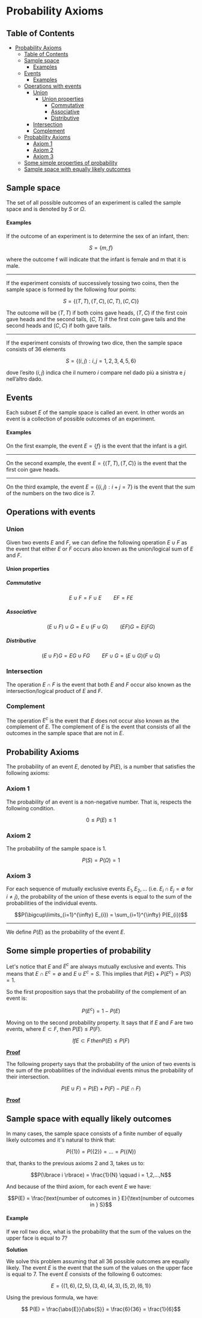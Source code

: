 # Probability Axioms

## Table of Contents

- [Probability Axioms](#probability-axioms)
  - [Table of Contents](#table-of-contents)
  - [Sample space](#sample-space)
      - [Examples](#examples)
  - [Events](#events)
      - [Examples](#examples-1)
  - [Operations with events](#operations-with-events)
    - [Union](#union)
      - [Union properties](#union-properties)
        - [Commutative](#commutative)
        - [Associative](#associative)
        - [Distributive](#distributive)
    - [Intersection](#intersection)
    - [Complement](#complement)
  - [Probability Axioms](#probability-axioms-1)
    - [Axiom 1](#axiom-1)
    - [Axiom 2](#axiom-2)
    - [Axiom 3](#axiom-3)
  - [Some simple properties of probability](#some-simple-properties-of-probability)
  - [Sample space with equally likely outcomes](#sample-space-with-equally-likely-outcomes)

## Sample space 

The set of all possible outcomes of an experiment is called the sample space and is denoted by $S$ or $\Omega$.

#### Examples

If the outcome of an experiment is to determine the sex of an infant, then:

$$S = \lbrace m, f\rbrace$$

where the outcome f will indicate that the infant is female and m that it is male.

---

If the experiment consists of successively tossing two coins, then the sample space is formed by the following four points:

$$S = \lbrace(T,T),(T,C),(C,T),(C,C)\rbrace$$

The outcome will be $(T,T)$ if both coins gave heads, $(T,C)$ if the first coin gave heads and the second tails, $(C,T)$ if the first coin gave tails and the second heads and $(C,C)$ if both gave tails.

---

If the experiment consists of throwing two dice, then the sample space consists of 36 elements

$$S = \lbrace(i,j):i,j = 1,2,3,4,5,6\rbrace$$

dove l’esito $(i,j)$ indica che il numero $i$ compare nel dado più a sinistra e $j$ nell’altro dado.

## Events

Each subset $E$ of the sample space is called an event. In other words an event is a collection of possible outcomes of an experiment.

#### Examples

On the first example, the event $E = \lbrace f\rbrace$ is the event that the infant is a girl.

---

On the second example, the event $E = \lbrace(T,T),(T,C)\rbrace$ is the event that the first coin gave heads.

---

On the third example, the event $E = \lbrace(i,j):i+j = 7\rbrace$ is the event that the sum of the numbers on the two dice is 7.

## Operations with events

### Union

Given two events $E$ and $F$, we can define the following operation $E \cup F$ as the event that either $E$ or $F$ occurs also known as the union/logical sum of $E$ and $F$.

#### Union properties

##### Commutative

$$E \cup F = F \cup E \qquad EF = FE$$

##### Associative

$$(E \cup F) \cup G = E \cup (F \cup G) \qquad (EF)G = E(FG)$$

##### Distributive

$$(E \cup F)G = EG \cup FG \qquad EF \cup G = (E \cup G)(F \cup G)$$

### Intersection

The operation $E \cap F$ is the event that both $E$ and $F$ occur also known as the intersection/logical product of $E$ and $F$.

### Complement

The operation $E^c$ is the event that $E$ does not occur also known as the complement of $E$. The complement of $E$ is the event that consists of all the outcomes in the sample space that are not in $E$.

## Probability Axioms

The probability of an event $E$, denoted by $P(E)$, is a number that satisfies the following axioms:

### Axiom 1

The probability of an event is a non-negative number. That is, respects the following condition.

$$ 0 \leq P(E) \leq 1$$

### Axiom 2

The probability of the sample space is 1.

$$P(S) = P(\Omega) = 1$$

### Axiom 3

For each sequence of mutually exclusive events $E_1, E_2, \ldots$ (i.e. $E_i \cap E_j = \emptyset$ for $i \neq j$), the probability of the union of these events is equal to the sum of the probabilities of the individual events.

$$P(\bigcup\limits_{i=1}^{\infty} E_{i}) = \sum_{i=1}^{\infty} P(E_{i})$$

---

We define $P(E)$ as the probability of the event $E$.

## Some simple properties of probability

Let's notice that $E$ and $E^c$ are always mutually exclusive and events. This means that $E \cap E^c = \emptyset$ and $E \cup E^c = S$. This implies that $P(E) + P(E^c) = P(S) = 1$.

So the first proposition says that the probability of the complement of an event is:

$$P(E^c) = 1 - P(E)$$

Moving on to the second probability property. It says that if $E$ and $F$ are two events, where $E \subset F$, then $P(E) \leq P(F)$.

$$If E \subset F\, then P(E) \leq P(F)$$

[**Proof**](proof)

The following property says that the probability of the union of two events is the sum of the probabilities of the individual events minus the probability of their intersection.

$$P(E \cup F) = P(E) + P(F) - P(E \cap F)$$

[**Proof**](proof)

## Sample space with equally likely outcomes

In many cases, the sample space consists of a finite number of equally likely outcomes and it's natural to think that:

$$P(\lbrace 1 \rbrace) = P(\lbrace 2 \rbrace) = ... = P(\lbrace N \rbrace)$$

that, thanks to the previous axioms 2 and 3, takes us to:

$$P(\lbrace i \rbrace) = \frac{1}{N} \qquad i = 1,2,...,N$$

And because of the third axiom, for each event $E$ we have:

$$P(E) = \frac{\text{number of outcomes in } E}{\text{number of outcomes in } S}$$

#### Example

If we roll two dice, what is the probability that the sum of the values on the
upper face is equal to 7?

**Solution**

We solve this problem assuming that all 36 possible outcomes are equally likely. The event $E$ is the event that the sum of the values on the upper face is equal to 7. 
The event $E$ consists of the following 6 outcomes:

$$E = \lbrace(1,6),(2,5),(3,4),(4,3),(5,2),(6,1)\rbrace$$

Using the previous formula, we have:

$$ P(E) = \frac{\abs{E}}{\abs{S}} = \frac{6}{36} = \frac{1}{6}$$